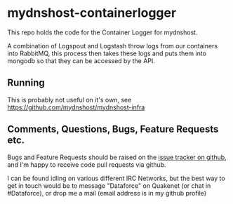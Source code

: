 # mydnshost-containerlogger

This repo holds the code for the Container Logger for mydnshost.

A combination of Logspout and Logstash throw logs from our containers into RabbitMQ, this process then takes these logs and puts them into mongodb so that they can be accessed by the API.

## Running

This is probably not useful on it's own, see https://github.com/mydnshost/mydnshost-infra

## Comments, Questions, Bugs, Feature Requests etc.

Bugs and Feature Requests should be raised on the [issue tracker on github](https://github.com/shanemcc/mydnshost-containerlogger/issues), and I'm happy to receive code pull requests via github.

I can be found idling on various different IRC Networks, but the best way to get in touch would be to message "Dataforce" on Quakenet (or chat in #Dataforce), or drop me a mail (email address is in my github profile)
